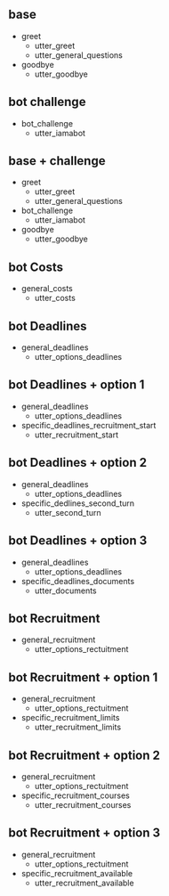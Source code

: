 ## base
* greet
  - utter_greet
  - utter_general_questions
* goodbye
  - utter_goodbye

## bot challenge
* bot_challenge
  - utter_iamabot

## base + challenge
* greet
  - utter_greet
  - utter_general_questions
* bot_challenge
  - utter_iamabot
* goodbye
  - utter_goodbye

## bot Costs
* general_costs
  - utter_costs

## bot Deadlines
* general_deadlines
  - utter_options_deadlines

## bot Deadlines + option 1
* general_deadlines
  - utter_options_deadlines
* specific_deadlines_recruitment_start
  - utter_recruitment_start

## bot Deadlines + option 2
* general_deadlines
  - utter_options_deadlines
* specific_dedlines_second_turn
  - utter_second_turn

## bot Deadlines + option 3
* general_deadlines
  - utter_options_deadlines
* specific_deadlines_documents
  - utter_documents

## bot Recruitment
* general_recruitment
  - utter_options_rectuitment

## bot Recruitment + option 1
* general_recruitment
  - utter_options_rectuitment
* specific_recruitment_limits
  - utter_recruitment_limits

## bot Recruitment + option 2
* general_recruitment
  - utter_options_rectuitment
* specific_recruitment_courses
  - utter_recruitment_courses

## bot Recruitment + option 3
* general_recruitment
  - utter_options_rectuitment
* specific_recruitment_available
  - utter_recruitment_available